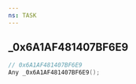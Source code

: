 ```yaml
---
ns: TASK
---
```

## _0x6A1AF481407BF6E9

```c
// 0x6A1AF481407BF6E9
Any _0x6A1AF481407BF6E9();
```

